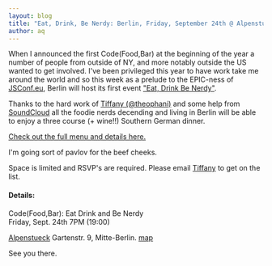 ```yaml
---
layout: blog
title: "Eat, Drink, Be Nerdy: Berlin, Friday, September 24th @ Alpenstueck"
author: aq
---
```


When I announced the first Code(Food,Bar) at the beginning of the year a number of people from outside of NY, and more notably outside the US wanted to get involved. I've been privileged this year to have work take me around the world and so this week as a prelude to the EPIC-ness of [JSConf.eu](http://jsconf.eu), Berlin will host its first event ["Eat, Drink Be Nerdy"](http://eat.precis-project.com/).

Thanks to the hard work of [Tiffany (@theophani)](http://twitter.com/theophani) and some help from [SoundCloud](http://soundcloud.com/) all the foodie nerds decending and living in Berlin will be able to enjoy a three course (+ wine!!) Southern German dinner.

[Check out the full menu and details here.](http://eat.precis-project.com/)

I'm going sort of pavlov for the beef cheeks.

Space is limited and RSVP's are required. Please email <a href="&#109;a&#105;l&#116;&#111;:&#116;&#105;&#102;&#102;&#97;&#110;&#121;&#64;&#112;&#114;&#101;&#99;&#105;&#115;&#45;&#112;&#114;&#111;&#106;&#101;&#99;&#116;&#46;&#99;&#111;&#109;">Tiffany</a> to get on the list.

#### Details:

Code(Food,Bar): Eat Drink and Be Nerdy<br/>
Friday, Sept. 24th 7PM (19:00)

[Alpenstueck](http://cgi.alpenstueck.de/user-cgi-bin/?file=kop1.php)
Gartenstr. 9, Mitte-Berlin.
[map](http://maps.google.com/maps?q=Gartenstr.%209,%20Mitte-Berlin)

See you there.
